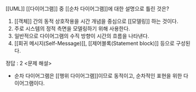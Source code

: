 [[UML]] [[다이어그램]] 중 [[순차 다이어그램]]에 대한 설명으로 틀린 것은?
1. [[객체]] 간의 동적 상호작용을 시간 개념을 중심으로 [[모델링]] 하는 것이다.
2. 주로 시스템의 정적 측면을 모델링하기 위해 사용한다.
3. 일반적으로 다이어그램의 수직 방향이 시간의 흐름을 나타낸다.
4. [[회귀 메시지(Self-Message)]], [[제어블록(Statement block)]] 등으로 구성된다.

정답 : 2
<문제 해설>
- 순차 다이어그램은 [[행위 다이어그램]]이므로 동적이고, 순차적인 표현을 위한 다이어그램이다.